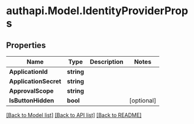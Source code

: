 # authapi.Model.IdentityProviderProps

## Properties

Name | Type | Description | Notes
------------ | ------------- | ------------- | -------------
**ApplicationId** | **string** |  | 
**ApplicationSecret** | **string** |  | 
**ApprovalScope** | **string** |  | 
**IsButtonHidden** | **bool** |  | [optional] 

[[Back to Model list]](../README.md#documentation-for-models) [[Back to API list]](../README.md#documentation-for-api-endpoints) [[Back to README]](../README.md)

